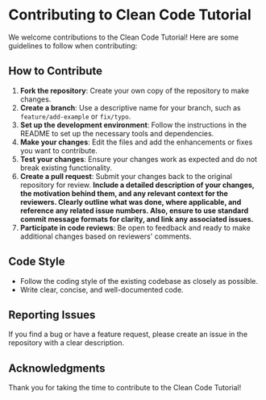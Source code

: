 # Contributing to Clean Code Tutorial

We welcome contributions to the Clean Code Tutorial! Here are some guidelines to follow when contributing:

## How to Contribute
1. **Fork the repository**: Create your own copy of the repository to make changes.
2. **Create a branch**: Use a descriptive name for your branch, such as `feature/add-example` or `fix/typo`.
3. **Set up the development environment**: Follow the instructions in the README to set up the necessary tools and dependencies.
4. **Make your changes**: Edit the files and add the enhancements or fixes you want to contribute.
5. **Test your changes**: Ensure your changes work as expected and do not break existing functionality.
6. **Create a pull request**: Submit your changes back to the original repository for review. **Include a detailed description of your changes, the motivation behind them, and any relevant context for the reviewers. Clearly outline what was done, where applicable, and reference any related issue numbers. Also, ensure to use standard commit message formats for clarity, and link any associated issues.**
7. **Participate in code reviews**: Be open to feedback and ready to make additional changes based on reviewers' comments.

## Code Style
- Follow the coding style of the existing codebase as closely as possible.
- Write clear, concise, and well-documented code.

## Reporting Issues
If you find a bug or have a feature request, please create an issue in the repository with a clear description.

## Acknowledgments
Thank you for taking the time to contribute to the Clean Code Tutorial!
